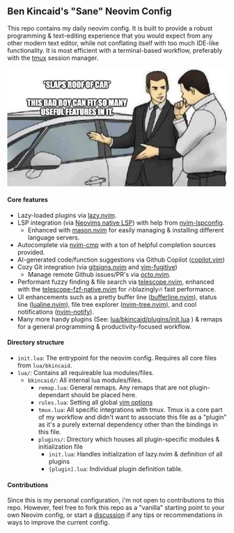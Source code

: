 ## Ben Kincaid's "Sane" Neovim Config
This repo contains my daily neovim config. It is built to provide a robust programming & text-editing experience that you would expect from any other modern text editor, while not conflating itself with too much IDE-like functionality. It is most efficient with a terminal-based workflow, preferably with the [tmux](https://github.com/tmux/tmux/wiki) session manager.

![](docs/meme.jpg)

#### Core features
- Lazy-loaded plugins via [lazy.nvim](https://github.com/folke/lazy.nvim).
- LSP integration (via [Neovims native LSP](https://neovim.io/doc/user/lsp.html)) with help from [nvim-lspconfig](https://github.com/neovim/nvim-lspconfig).
  - Enhanced with [mason.nvim](https://github.com/williamboman/mason.nvim) for easily managing & installing different language servers.
- Autocomplete via [nvim-cmp](https://github.com/hrsh7th/nvim-cmp) with a ton of helpful completion sources provided.
- AI-generated code/function suggestions via Github Copilot ([copilot.vim](https://github.com/github/copilot.vim)) 
- Cozy Git integration (via [gitsigns.nvim](https://github.com/lewis6991/gitsigns.nvim) and [vim-fugitive](https://github.com/tpope/vim-fugitive))
  - Manage remote Github issues/PR's via [octo.nvim](https://github.com/pwntester/octo.nvim).
- Performant fuzzy finding & file search via [telescope.nvim](https://github.com/nvim-telescope/telescope.nvim), enhanced with the [telescope-fzf-native.nvim](https://github.com/nvim-telescope/telescope-fzf-native.nvim) for 🔥blazingly🔥 fast performance.
- UI enhancements such as a pretty buffer line ([bufferline.nvim](https://github.com/akinsho/bufferline.nvim)), status line ([lualine.nvim](https://github.com/nvim-lualine/lualine.nvim)), file tree explorer ([nvim-tree.nvim](https://github.com/nvim-tree/nvim-tree.lua)), and cool notifications ([nvim-notify](https://github.com/rcarriga/nvim-notify)). 
- Many more handy plugins (See: [lua/bkincaid/plugins/init.lua](lua/bkincaid/plugins/init.lua) ) & remaps for a general programming & productivity-focused workflow.

#### Directory structure
- `init.lua`: The entrypoint for the neovim config. Requires all core files from `lua/bkincaid`.
- `lua/`: Contains all requireable lua modules/files.
  - `bkincaid/`: All internal lua modules/files.
    - `remap.lua`: General remaps. Any remaps that are not plugin-dependant should be placed here.
    - `rules.lua`: Setting all global [vim options](https://vimdoc.sourceforge.net/htmldoc/options.html)
    - `tmux.lua`: All specific integrations with tmux. Tmux is a core part of my workflow and didn't want to associate this file as a "plugin" as it's a purely external dependency other than the bindings in this file.
    - `plugins/`: Directory which houses all plugin-specific modules & initialization file
      - `init.lua`: Handles initialization of lazy.nvim & definition of all plugins
      - `[plugin].lua`: Individual plugin definition table.

#### Contributions
Since this is my personal configuration, i'm not open to contributions to this repo. However, feel free to fork this repo as a "vanilla" starting point to your own Neovim config, or start a [discussion](https://github.com/Ben-Kincaid/nvim/discussions) if any tips or recommendations in ways to improve the current config. 
